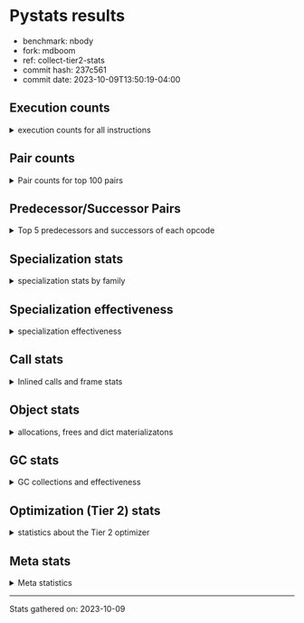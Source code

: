 
# Pystats results

- benchmark: nbody
- fork: mdboom
- ref: collect-tier2-stats
- commit hash: 237c561
- commit date: 2023-10-09T13:50:19-04:00

## Execution counts

<details>
<summary> execution counts for all instructions </summary>

|Name | Count | Self | Cumulative | Miss ratio | 
|---|---:|---:|---:|---:|
| LOAD_FAST | 206,404,340 | 23.7% | 23.7% |  |
| SWAP | 151,200,000 | 17.4% | 41.1% |  |
| COPY | 129,600,000 | 14.9% | 56.0% |  |
| BINARY_OP_MULTIPLY_FLOAT | 75,602,440 | 8.7% | 64.7% |  |
| STORE_SUBSCR_LIST_INT | 75,600,180 | 8.7% | 73.4% |  |
| LOAD_CONST | 64,800,640 | 7.4% | 80.8% |  |
| BINARY_SUBSCR_LIST_INT | 64,800,000 | 7.4% | 88.3% |  |
| BINARY_OP_ADD_FLOAT | 39,601,020 | 4.6% | 92.8% |  |
| BINARY_OP_SUBTRACT_FLOAT | 36,001,440 | 4.1% | 97.0% |  |
| ENTER_EXECUTOR | 14,400,240 | 1.7% | 98.6% |  |
| STORE_FAST | 7,203,720 | 0.8% | 99.4% |  |
| UNPACK_SEQUENCE_TUPLE | 1,200,880 | 0.1% | 99.6% |  |
| UNPACK_SEQUENCE_LIST | 1,200,820 | 0.1% | 99.7% |  |
| FOR_ITER_LIST | 1,200,700 | 0.1% | 99.9% |  |
| GET_ITER | 1,200,480 | 0.1% | 100.0% |  |
| LOAD_FAST_LOAD_FAST | 1,980 | 0.0% | 100.0% |  |
| STORE_FAST_STORE_FAST | 1,260 | 0.0% | 100.0% |  |
| BINARY_OP | 800 | 0.0% | 100.0% |  |
| LOAD_GLOBAL_MODULE | 460 | 0.0% | 100.0% |  |
| JUMP_BACKWARD | 440 | 0.0% | 100.0% |  |
| CALL | 360 | 0.0% | 100.0% |  |
| RESUME_CHECK | 360 | 0.0% | 100.0% |  |
| POP_TOP | 300 | 0.0% | 100.0% |  |
| PUSH_NULL | 300 | 0.0% | 100.0% |  |
| RETURN_VALUE | 240 | 0.0% | 100.0% |  |
| CALL_PY_WITH_DEFAULTS | 240 | 0.0% | 100.0% |  |
| LOAD_GLOBAL | 220 | 0.0% | 100.0% |  |
| LOAD_DEREF | 180 | 0.0% | 100.0% |  |
| FOR_ITER_RANGE | 180 | 0.0% | 100.0% |  |
| UNPACK_SEQUENCE_TWO_TUPLE | 180 | 0.0% | 100.0% |  |
| LOAD_ATTR_MODULE | 160 | 0.0% | 100.0% |  |
| CALL_FUNCTION_EX | 120 | 0.0% | 100.0% |  |
| RETURN_CONST | 120 | 0.0% | 100.0% |  |
| CALL_BUILTIN_CLASS | 120 | 0.0% | 100.0% |  |
| LOAD_GLOBAL_BUILTIN | 120 | 0.0% | 100.0% |  |
| LOAD_ATTR | 80 | 0.0% | 100.0% |  |
| NOP | 60 | 0.0% | 100.0% |  |
| STORE_SUBSCR | 60 | 0.0% | 100.0% |  |
| BUILD_LIST | 60 | 0.0% | 100.0% |  |
| CALL_INTRINSIC_1 | 60 | 0.0% | 100.0% |  |
| COPY_FREE_VARS | 60 | 0.0% | 100.0% |  |
| LIST_EXTEND | 60 | 0.0% | 100.0% |  |
| BINARY_SUBSCR_DICT | 60 | 0.0% | 100.0% |  |
| BINARY_SUBSCR | 20 | 0.0% | 100.0% |  |
| UNPACK_SEQUENCE | 20 | 0.0% | 100.0% |  |


</details>

## Pair counts

<details>
<summary> Pair counts for top 100 pairs </summary>

|Pair | Count | Self | Cumulative | 
|---|---:|---:|---:|
| LOAD_FAST BINARY_OP_MULTIPLY_FLOAT | 75,601,800 | 8.7% | 8.7% |
| SWAP SWAP | 75,600,000 | 8.7% | 17.4% |
| SWAP STORE_SUBSCR_LIST_INT | 75,600,000 | 8.7% | 26.1% |
| LOAD_FAST LOAD_FAST | 64,801,340 | 7.4% | 33.5% |
| LOAD_FAST LOAD_CONST | 64,800,180 | 7.4% | 41.0% |
| COPY COPY | 64,800,000 | 7.4% | 48.4% |
| COPY BINARY_SUBSCR_LIST_INT | 64,800,000 | 7.4% | 55.9% |
| LOAD_CONST COPY | 64,800,000 | 7.4% | 63.3% |
| BINARY_SUBSCR_LIST_INT LOAD_FAST | 64,800,000 | 7.4% | 70.8% |
| STORE_SUBSCR_LIST_INT LOAD_FAST | 62,400,000 | 7.2% | 77.9% |
| BINARY_OP_MULTIPLY_FLOAT BINARY_OP_ADD_FLOAT | 39,600,800 | 4.6% | 82.5% |
| BINARY_OP_ADD_FLOAT SWAP | 39,600,000 | 4.6% | 87.0% |
| BINARY_OP_MULTIPLY_FLOAT BINARY_OP_SUBTRACT_FLOAT | 36,000,720 | 4.1% | 91.2% |
| BINARY_OP_SUBTRACT_FLOAT SWAP | 36,000,000 | 4.1% | 95.3% |
| STORE_SUBSCR_LIST_INT ENTER_EXECUTOR | 13,200,000 | 1.5% | 96.8% |
| ENTER_EXECUTOR LOAD_FAST | 12,000,240 | 1.4% | 98.2% |
| STORE_FAST STORE_FAST | 3,600,660 | 0.4% | 98.6% |
| STORE_FAST LOAD_FAST | 2,400,460 | 0.3% | 98.9% |
| STORE_FAST UNPACK_SEQUENCE_LIST | 1,200,460 | 0.1% | 99.0% |
| FOR_ITER_LIST UNPACK_SEQUENCE_TUPLE | 1,200,460 | 0.1% | 99.2% |
| UNPACK_SEQUENCE_TUPLE STORE_FAST | 1,200,460 | 0.1% | 99.3% |
| LOAD_FAST GET_ITER | 1,200,420 | 0.1% | 99.4% |
| GET_ITER FOR_ITER_LIST | 1,200,360 | 0.1% | 99.6% |
| UNPACK_SEQUENCE_LIST STORE_FAST | 1,200,220 | 0.1% | 99.7% |
| ENTER_EXECUTOR ENTER_EXECUTOR | 1,200,000 | 0.1% | 99.9% |
| ENTER_EXECUTOR STORE_FAST | 1,199,940 | 0.1% | 100.0% |
| BINARY_OP_SUBTRACT_FLOAT STORE_FAST | 1,380 | 0.0% | 100.0% |
| STORE_FAST LOAD_FAST_LOAD_FAST | 1,260 | 0.0% | 100.0% |
| LOAD_FAST_LOAD_FAST LOAD_FAST | 900 | 0.0% | 100.0% |
| STORE_FAST_STORE_FAST STORE_FAST_STORE_FAST | 600 | 0.0% | 100.0% |
| UNPACK_SEQUENCE_LIST STORE_FAST_STORE_FAST | 600 | 0.0% | 100.0% |
| LOAD_FAST_LOAD_FAST BINARY_OP_SUBTRACT_FLOAT | 540 | 0.0% | 100.0% |
| STORE_FAST_STORE_FAST STORE_FAST | 420 | 0.0% | 100.0% |
| LOAD_CONST BINARY_OP | 400 | 0.0% | 100.0% |
| STORE_FAST JUMP_BACKWARD | 380 | 0.0% | 100.0% |
| LOAD_FAST_LOAD_FAST BINARY_OP_MULTIPLY_FLOAT | 360 | 0.0% | 100.0% |
| UNPACK_SEQUENCE_TUPLE UNPACK_SEQUENCE_LIST | 360 | 0.0% | 100.0% |
| JUMP_BACKWARD FOR_ITER_LIST | 340 | 0.0% | 100.0% |
| BINARY_OP_ADD_FLOAT LOAD_FAST | 280 | 0.0% | 100.0% |
| BINARY_OP_MULTIPLY_FLOAT LOAD_FAST | 280 | 0.0% | 100.0% |
| STORE_FAST_STORE_FAST LOAD_FAST_LOAD_FAST | 240 | 0.0% | 100.0% |
| BINARY_OP_MULTIPLY_FLOAT LOAD_FAST_LOAD_FAST | 240 | 0.0% | 100.0% |
| CALL_PY_WITH_DEFAULTS RESUME_CHECK | 240 | 0.0% | 100.0% |
| BINARY_OP BINARY_OP_ADD_FLOAT | 220 | 0.0% | 100.0% |
| BINARY_OP_ADD_FLOAT STORE_FAST | 220 | 0.0% | 100.0% |
| BINARY_OP_ADD_FLOAT BINARY_OP_MULTIPLY_FLOAT | 220 | 0.0% | 100.0% |
| BINARY_OP_MULTIPLY_FLOAT LOAD_CONST | 220 | 0.0% | 100.0% |
| BINARY_OP BINARY_OP | 200 | 0.0% | 100.0% |
| STORE_FAST ENTER_EXECUTOR | 200 | 0.0% | 100.0% |
| PUSH_NULL CALL | 180 | 0.0% | 100.0% |
| BINARY_OP LOAD_FAST | 180 | 0.0% | 100.0% |
| LOAD_FAST_LOAD_FAST BINARY_OP | 180 | 0.0% | 100.0% |
| STORE_FAST UNPACK_SEQUENCE_TUPLE | 180 | 0.0% | 100.0% |
| BINARY_OP_ADD_FLOAT LOAD_CONST | 180 | 0.0% | 100.0% |
| BINARY_OP_MULTIPLY_FLOAT STORE_FAST | 180 | 0.0% | 100.0% |
| FOR_ITER_LIST UNPACK_SEQUENCE_TWO_TUPLE | 180 | 0.0% | 100.0% |
| RESUME_CHECK LOAD_FAST | 180 | 0.0% | 100.0% |
| UNPACK_SEQUENCE_TWO_TUPLE UNPACK_SEQUENCE_TUPLE | 180 | 0.0% | 100.0% |
| LOAD_GLOBAL LOAD_GLOBAL_MODULE | 160 | 0.0% | 100.0% |
| LOAD_ATTR_MODULE PUSH_NULL | 160 | 0.0% | 100.0% |
| BINARY_OP BINARY_OP_SUBTRACT_FLOAT | 140 | 0.0% | 100.0% |
| GET_ITER FOR_ITER_RANGE | 120 | 0.0% | 100.0% |
| PUSH_NULL LOAD_FAST | 120 | 0.0% | 100.0% |
| RETURN_VALUE POP_TOP | 120 | 0.0% | 100.0% |
| LOAD_CONST STORE_SUBSCR_LIST_INT | 120 | 0.0% | 100.0% |
| LOAD_DEREF PUSH_NULL | 120 | 0.0% | 100.0% |
| LOAD_FAST RETURN_VALUE | 120 | 0.0% | 100.0% |
| RETURN_CONST POP_TOP | 120 | 0.0% | 100.0% |
| BINARY_OP_ADD_FLOAT LOAD_FAST_LOAD_FAST | 120 | 0.0% | 100.0% |
| FOR_ITER_RANGE STORE_FAST | 120 | 0.0% | 100.0% |
| LOAD_GLOBAL_BUILTIN LOAD_FAST | 120 | 0.0% | 100.0% |
| STORE_SUBSCR_LIST_INT LOAD_FAST_LOAD_FAST | 120 | 0.0% | 100.0% |
| LOAD_GLOBAL_MODULE LOAD_ATTR_MODULE | 100 | 0.0% | 100.0% |
| POP_TOP LOAD_GLOBAL_MODULE | 80 | 0.0% | 100.0% |
| CALL CALL_PY_WITH_DEFAULTS | 80 | 0.0% | 100.0% |
| LOAD_FAST CALL_BUILTIN_CLASS | 80 | 0.0% | 100.0% |
| STORE_FAST LOAD_GLOBAL_MODULE | 80 | 0.0% | 100.0% |
| LOAD_GLOBAL_MODULE CALL_PY_WITH_DEFAULTS | 80 | 0.0% | 100.0% |
| NOP LOAD_DEREF | 60 | 0.0% | 100.0% |
| POP_TOP NOP | 60 | 0.0% | 100.0% |
| POP_TOP JUMP_BACKWARD | 60 | 0.0% | 100.0% |
| POP_TOP LOAD_GLOBAL | 60 | 0.0% | 100.0% |
| RETURN_VALUE RETURN_VALUE | 60 | 0.0% | 100.0% |
| STORE_SUBSCR STORE_SUBSCR_LIST_INT | 60 | 0.0% | 100.0% |
| BINARY_OP BINARY_OP_MULTIPLY_FLOAT | 60 | 0.0% | 100.0% |
| BUILD_LIST LOAD_DEREF | 60 | 0.0% | 100.0% |
| CALL POP_TOP | 60 | 0.0% | 100.0% |
| CALL CALL | 60 | 0.0% | 100.0% |
| CALL LOAD_FAST | 60 | 0.0% | 100.0% |
| CALL STORE_FAST | 60 | 0.0% | 100.0% |
| CALL_FUNCTION_EX COPY_FREE_VARS | 60 | 0.0% | 100.0% |
| CALL_FUNCTION_EX RESUME_CHECK | 60 | 0.0% | 100.0% |
| CALL_INTRINSIC_1 CALL_FUNCTION_EX | 60 | 0.0% | 100.0% |
| COPY_FREE_VARS RESUME_CHECK | 60 | 0.0% | 100.0% |
| ENTER_EXECUTOR RETURN_CONST | 60 | 0.0% | 100.0% |
| JUMP_BACKWARD FOR_ITER_RANGE | 60 | 0.0% | 100.0% |
| LIST_EXTEND CALL_INTRINSIC_1 | 60 | 0.0% | 100.0% |
| LOAD_ATTR LOAD_ATTR_MODULE | 60 | 0.0% | 100.0% |
| LOAD_CONST STORE_SUBSCR | 60 | 0.0% | 100.0% |
| LOAD_CONST LOAD_FAST | 60 | 0.0% | 100.0% |


</details>

## Predecessor/Successor Pairs

<details>
<summary> Top 5 predecessors and successors of each opcode </summary>

### BINARY_SUBSCR

<details>
<summary> Successors and predecessors for BINARY_SUBSCR </summary>

|Predecessors | Count | Percentage | 
|---|---:|---:|
| LOAD_FAST | 20 | 100.0% |

|Successors | Count | Percentage | 
|---|---:|---:|
| BINARY_SUBSCR_DICT | 20 | 100.0% |


</details>

### GET_ITER

<details>
<summary> Successors and predecessors for GET_ITER </summary>

|Predecessors | Count | Percentage | 
|---|---:|---:|
| LOAD_FAST | 1,200,420 | 100.0% |
| CALL_BUILTIN_CLASS | 60 | 0.0% |

|Successors | Count | Percentage | 
|---|---:|---:|
| FOR_ITER_LIST | 1,200,360 | 100.0% |
| FOR_ITER_RANGE | 120 | 0.0% |


</details>

### NOP

<details>
<summary> Successors and predecessors for NOP </summary>

|Predecessors | Count | Percentage | 
|---|---:|---:|
| POP_TOP | 60 | 100.0% |

|Successors | Count | Percentage | 
|---|---:|---:|
| LOAD_DEREF | 60 | 100.0% |


</details>

### POP_TOP

<details>
<summary> Successors and predecessors for POP_TOP </summary>

|Predecessors | Count | Percentage | 
|---|---:|---:|
| RETURN_VALUE | 120 | 40.0% |
| RETURN_CONST | 120 | 40.0% |
| CALL | 60 | 20.0% |

|Successors | Count | Percentage | 
|---|---:|---:|
| LOAD_GLOBAL_MODULE | 80 | 26.7% |
| NOP | 60 | 20.0% |
| JUMP_BACKWARD | 60 | 20.0% |
| LOAD_GLOBAL | 60 | 20.0% |
| LOAD_GLOBAL_BUILTIN | 40 | 13.3% |


</details>

### PUSH_NULL

<details>
<summary> Successors and predecessors for PUSH_NULL </summary>

|Predecessors | Count | Percentage | 
|---|---:|---:|
| LOAD_ATTR_MODULE | 160 | 53.3% |
| LOAD_DEREF | 120 | 40.0% |
| LOAD_ATTR | 20 | 6.7% |

|Successors | Count | Percentage | 
|---|---:|---:|
| CALL | 180 | 60.0% |
| LOAD_FAST | 120 | 40.0% |


</details>

### RETURN_VALUE

<details>
<summary> Successors and predecessors for RETURN_VALUE </summary>

|Predecessors | Count | Percentage | 
|---|---:|---:|
| LOAD_FAST | 120 | 50.0% |
| RETURN_VALUE | 60 | 25.0% |
| BINARY_OP_SUBTRACT_FLOAT | 60 | 25.0% |

|Successors | Count | Percentage | 
|---|---:|---:|
| POP_TOP | 120 | 50.0% |
| RETURN_VALUE | 60 | 25.0% |
| LOAD_GLOBAL | 40 | 16.7% |
| LOAD_GLOBAL_MODULE | 20 | 8.3% |


</details>

### STORE_SUBSCR

<details>
<summary> Successors and predecessors for STORE_SUBSCR </summary>

|Predecessors | Count | Percentage | 
|---|---:|---:|
| LOAD_CONST | 60 | 100.0% |

|Successors | Count | Percentage | 
|---|---:|---:|
| STORE_SUBSCR_LIST_INT | 60 | 100.0% |


</details>

### BINARY_OP

<details>
<summary> Successors and predecessors for BINARY_OP </summary>

|Predecessors | Count | Percentage | 
|---|---:|---:|
| LOAD_CONST | 400 | 50.0% |
| BINARY_OP | 200 | 25.0% |
| LOAD_FAST_LOAD_FAST | 180 | 22.5% |
| LOAD_FAST | 20 | 2.5% |

|Successors | Count | Percentage | 
|---|---:|---:|
| BINARY_OP_ADD_FLOAT | 220 | 27.5% |
| BINARY_OP | 200 | 25.0% |
| LOAD_FAST | 180 | 22.5% |
| BINARY_OP_SUBTRACT_FLOAT | 140 | 17.5% |
| BINARY_OP_MULTIPLY_FLOAT | 60 | 7.5% |


</details>

### BUILD_LIST

<details>
<summary> Successors and predecessors for BUILD_LIST </summary>

|Predecessors | Count | Percentage | 
|---|---:|---:|
| LOAD_FAST | 60 | 100.0% |

|Successors | Count | Percentage | 
|---|---:|---:|
| LOAD_DEREF | 60 | 100.0% |


</details>

### CALL

<details>
<summary> Successors and predecessors for CALL </summary>

|Predecessors | Count | Percentage | 
|---|---:|---:|
| PUSH_NULL | 180 | 50.0% |
| CALL | 60 | 16.7% |
| LOAD_FAST | 60 | 16.7% |
| LOAD_GLOBAL_MODULE | 40 | 11.1% |
| BINARY_SUBSCR_DICT | 20 | 5.6% |

|Successors | Count | Percentage | 
|---|---:|---:|
| CALL_PY_WITH_DEFAULTS | 80 | 22.2% |
| POP_TOP | 60 | 16.7% |
| CALL | 60 | 16.7% |
| LOAD_FAST | 60 | 16.7% |
| STORE_FAST | 60 | 16.7% |


</details>

### CALL_FUNCTION_EX

<details>
<summary> Successors and predecessors for CALL_FUNCTION_EX </summary>

|Predecessors | Count | Percentage | 
|---|---:|---:|
| CALL_INTRINSIC_1 | 60 | 50.0% |
| LOAD_FAST | 60 | 50.0% |

|Successors | Count | Percentage | 
|---|---:|---:|
| COPY_FREE_VARS | 60 | 50.0% |
| RESUME_CHECK | 60 | 50.0% |


</details>

### CALL_INTRINSIC_1

<details>
<summary> Successors and predecessors for CALL_INTRINSIC_1 </summary>

|Predecessors | Count | Percentage | 
|---|---:|---:|
| LIST_EXTEND | 60 | 100.0% |

|Successors | Count | Percentage | 
|---|---:|---:|
| CALL_FUNCTION_EX | 60 | 100.0% |


</details>

### COPY

<details>
<summary> Successors and predecessors for COPY </summary>

|Predecessors | Count | Percentage | 
|---|---:|---:|
| COPY | 64,800,000 | 50.0% |
| LOAD_CONST | 64,800,000 | 50.0% |

|Successors | Count | Percentage | 
|---|---:|---:|
| COPY | 64,800,000 | 50.0% |
| BINARY_SUBSCR_LIST_INT | 64,800,000 | 50.0% |


</details>

### COPY_FREE_VARS

<details>
<summary> Successors and predecessors for COPY_FREE_VARS </summary>

|Predecessors | Count | Percentage | 
|---|---:|---:|
| CALL_FUNCTION_EX | 60 | 100.0% |

|Successors | Count | Percentage | 
|---|---:|---:|
| RESUME_CHECK | 60 | 100.0% |


</details>

### ENTER_EXECUTOR

<details>
<summary> Successors and predecessors for ENTER_EXECUTOR </summary>

|Predecessors | Count | Percentage | 
|---|---:|---:|
| STORE_SUBSCR_LIST_INT | 13,200,000 | 91.7% |
| ENTER_EXECUTOR | 1,200,000 | 8.3% |
| STORE_FAST | 200 | 0.0% |
| JUMP_BACKWARD | 40 | 0.0% |

|Successors | Count | Percentage | 
|---|---:|---:|
| LOAD_FAST | 12,000,240 | 83.3% |
| ENTER_EXECUTOR | 1,200,000 | 8.3% |
| STORE_FAST | 1,199,940 | 8.3% |
| RETURN_CONST | 60 | 0.0% |


</details>

### JUMP_BACKWARD

<details>
<summary> Successors and predecessors for JUMP_BACKWARD </summary>

|Predecessors | Count | Percentage | 
|---|---:|---:|
| STORE_FAST | 380 | 86.4% |
| POP_TOP | 60 | 13.6% |

|Successors | Count | Percentage | 
|---|---:|---:|
| FOR_ITER_LIST | 340 | 77.3% |
| FOR_ITER_RANGE | 60 | 13.6% |
| ENTER_EXECUTOR | 40 | 9.1% |


</details>

### LIST_EXTEND

<details>
<summary> Successors and predecessors for LIST_EXTEND </summary>

|Predecessors | Count | Percentage | 
|---|---:|---:|
| LOAD_DEREF | 60 | 100.0% |

|Successors | Count | Percentage | 
|---|---:|---:|
| CALL_INTRINSIC_1 | 60 | 100.0% |


</details>

### LOAD_ATTR

<details>
<summary> Successors and predecessors for LOAD_ATTR </summary>

|Predecessors | Count | Percentage | 
|---|---:|---:|
| LOAD_GLOBAL_MODULE | 60 | 75.0% |
| LOAD_GLOBAL | 20 | 25.0% |

|Successors | Count | Percentage | 
|---|---:|---:|
| LOAD_ATTR_MODULE | 60 | 75.0% |
| PUSH_NULL | 20 | 25.0% |


</details>

### LOAD_CONST

<details>
<summary> Successors and predecessors for LOAD_CONST </summary>

|Predecessors | Count | Percentage | 
|---|---:|---:|
| LOAD_FAST | 64,800,180 | 100.0% |
| BINARY_OP_MULTIPLY_FLOAT | 220 | 0.0% |
| BINARY_OP_ADD_FLOAT | 180 | 0.0% |
| LOAD_GLOBAL_MODULE | 60 | 0.0% |

|Successors | Count | Percentage | 
|---|---:|---:|
| COPY | 64,800,000 | 100.0% |
| BINARY_OP | 400 | 0.0% |
| STORE_SUBSCR_LIST_INT | 120 | 0.0% |
| STORE_SUBSCR | 60 | 0.0% |
| LOAD_FAST | 60 | 0.0% |


</details>

### LOAD_DEREF

<details>
<summary> Successors and predecessors for LOAD_DEREF </summary>

|Predecessors | Count | Percentage | 
|---|---:|---:|
| NOP | 60 | 33.3% |
| BUILD_LIST | 60 | 33.3% |
| RESUME_CHECK | 60 | 33.3% |

|Successors | Count | Percentage | 
|---|---:|---:|
| PUSH_NULL | 120 | 66.7% |
| LIST_EXTEND | 60 | 33.3% |


</details>

### LOAD_FAST

<details>
<summary> Successors and predecessors for LOAD_FAST </summary>

|Predecessors | Count | Percentage | 
|---|---:|---:|
| LOAD_FAST | 64,801,340 | 31.4% |
| BINARY_SUBSCR_LIST_INT | 64,800,000 | 31.4% |
| STORE_SUBSCR_LIST_INT | 62,400,000 | 30.2% |
| ENTER_EXECUTOR | 12,000,240 | 5.8% |
| STORE_FAST | 2,400,460 | 1.2% |

|Successors | Count | Percentage | 
|---|---:|---:|
| BINARY_OP_MULTIPLY_FLOAT | 75,601,800 | 36.6% |
| LOAD_FAST | 64,801,340 | 31.4% |
| LOAD_CONST | 64,800,180 | 31.4% |
| GET_ITER | 1,200,420 | 0.6% |
| RETURN_VALUE | 120 | 0.0% |


</details>

### LOAD_FAST_LOAD_FAST

<details>
<summary> Successors and predecessors for LOAD_FAST_LOAD_FAST </summary>

|Predecessors | Count | Percentage | 
|---|---:|---:|
| STORE_FAST | 1,260 | 63.6% |
| STORE_FAST_STORE_FAST | 240 | 12.1% |
| BINARY_OP_MULTIPLY_FLOAT | 240 | 12.1% |
| BINARY_OP_ADD_FLOAT | 120 | 6.1% |
| STORE_SUBSCR_LIST_INT | 120 | 6.1% |

|Successors | Count | Percentage | 
|---|---:|---:|
| LOAD_FAST | 900 | 45.5% |
| BINARY_OP_SUBTRACT_FLOAT | 540 | 27.3% |
| BINARY_OP_MULTIPLY_FLOAT | 360 | 18.2% |
| BINARY_OP | 180 | 9.1% |


</details>

### LOAD_GLOBAL

<details>
<summary> Successors and predecessors for LOAD_GLOBAL </summary>

|Predecessors | Count | Percentage | 
|---|---:|---:|
| POP_TOP | 60 | 27.3% |
| RETURN_VALUE | 40 | 18.2% |
| STORE_FAST | 40 | 18.2% |
| RESUME_CHECK | 40 | 18.2% |
| FOR_ITER_RANGE | 20 | 9.1% |

|Successors | Count | Percentage | 
|---|---:|---:|
| LOAD_GLOBAL_MODULE | 160 | 72.7% |
| LOAD_GLOBAL_BUILTIN | 40 | 18.2% |
| LOAD_ATTR | 20 | 9.1% |


</details>

### RETURN_CONST

<details>
<summary> Successors and predecessors for RETURN_CONST </summary>

|Predecessors | Count | Percentage | 
|---|---:|---:|
| ENTER_EXECUTOR | 60 | 50.0% |
| STORE_SUBSCR_LIST_INT | 60 | 50.0% |

|Successors | Count | Percentage | 
|---|---:|---:|
| POP_TOP | 120 | 100.0% |


</details>

### STORE_FAST

<details>
<summary> Successors and predecessors for STORE_FAST </summary>

|Predecessors | Count | Percentage | 
|---|---:|---:|
| STORE_FAST | 3,600,660 | 50.0% |
| UNPACK_SEQUENCE_TUPLE | 1,200,460 | 16.7% |
| UNPACK_SEQUENCE_LIST | 1,200,220 | 16.7% |
| ENTER_EXECUTOR | 1,199,940 | 16.7% |
| BINARY_OP_SUBTRACT_FLOAT | 1,380 | 0.0% |

|Successors | Count | Percentage | 
|---|---:|---:|
| STORE_FAST | 3,600,660 | 50.0% |
| LOAD_FAST | 2,400,460 | 33.3% |
| UNPACK_SEQUENCE_LIST | 1,200,460 | 16.7% |
| LOAD_FAST_LOAD_FAST | 1,260 | 0.0% |
| JUMP_BACKWARD | 380 | 0.0% |


</details>

### STORE_FAST_STORE_FAST

<details>
<summary> Successors and predecessors for STORE_FAST_STORE_FAST </summary>

|Predecessors | Count | Percentage | 
|---|---:|---:|
| STORE_FAST_STORE_FAST | 600 | 47.6% |
| UNPACK_SEQUENCE_LIST | 600 | 47.6% |
| UNPACK_SEQUENCE_TUPLE | 60 | 4.8% |

|Successors | Count | Percentage | 
|---|---:|---:|
| STORE_FAST_STORE_FAST | 600 | 47.6% |
| STORE_FAST | 420 | 33.3% |
| LOAD_FAST_LOAD_FAST | 240 | 19.0% |


</details>

### SWAP

<details>
<summary> Successors and predecessors for SWAP </summary>

|Predecessors | Count | Percentage | 
|---|---:|---:|
| SWAP | 75,600,000 | 50.0% |
| BINARY_OP_ADD_FLOAT | 39,600,000 | 26.2% |
| BINARY_OP_SUBTRACT_FLOAT | 36,000,000 | 23.8% |

|Successors | Count | Percentage | 
|---|---:|---:|
| SWAP | 75,600,000 | 50.0% |
| STORE_SUBSCR_LIST_INT | 75,600,000 | 50.0% |


</details>

### UNPACK_SEQUENCE

<details>
<summary> Successors and predecessors for UNPACK_SEQUENCE </summary>

|Predecessors | Count | Percentage | 
|---|---:|---:|
| LOAD_FAST | 20 | 100.0% |

|Successors | Count | Percentage | 
|---|---:|---:|
| UNPACK_SEQUENCE_TUPLE | 20 | 100.0% |


</details>

### BINARY_OP_ADD_FLOAT

<details>
<summary> Successors and predecessors for BINARY_OP_ADD_FLOAT </summary>

|Predecessors | Count | Percentage | 
|---|---:|---:|
| BINARY_OP_MULTIPLY_FLOAT | 39,600,800 | 100.0% |
| BINARY_OP | 220 | 0.0% |

|Successors | Count | Percentage | 
|---|---:|---:|
| SWAP | 39,600,000 | 100.0% |
| LOAD_FAST | 280 | 0.0% |
| STORE_FAST | 220 | 0.0% |
| BINARY_OP_MULTIPLY_FLOAT | 220 | 0.0% |
| LOAD_CONST | 180 | 0.0% |


</details>

### BINARY_OP_MULTIPLY_FLOAT

<details>
<summary> Successors and predecessors for BINARY_OP_MULTIPLY_FLOAT </summary>

|Predecessors | Count | Percentage | 
|---|---:|---:|
| LOAD_FAST | 75,601,800 | 100.0% |
| LOAD_FAST_LOAD_FAST | 360 | 0.0% |
| BINARY_OP_ADD_FLOAT | 220 | 0.0% |
| BINARY_OP | 60 | 0.0% |

|Successors | Count | Percentage | 
|---|---:|---:|
| BINARY_OP_ADD_FLOAT | 39,600,800 | 52.4% |
| BINARY_OP_SUBTRACT_FLOAT | 36,000,720 | 47.6% |
| LOAD_FAST | 280 | 0.0% |
| LOAD_FAST_LOAD_FAST | 240 | 0.0% |
| LOAD_CONST | 220 | 0.0% |


</details>

### BINARY_OP_SUBTRACT_FLOAT

<details>
<summary> Successors and predecessors for BINARY_OP_SUBTRACT_FLOAT </summary>

|Predecessors | Count | Percentage | 
|---|---:|---:|
| BINARY_OP_MULTIPLY_FLOAT | 36,000,720 | 100.0% |
| LOAD_FAST_LOAD_FAST | 540 | 0.0% |
| BINARY_OP | 140 | 0.0% |
| LOAD_FAST | 40 | 0.0% |

|Successors | Count | Percentage | 
|---|---:|---:|
| SWAP | 36,000,000 | 100.0% |
| STORE_FAST | 1,380 | 0.0% |
| RETURN_VALUE | 60 | 0.0% |


</details>

### BINARY_SUBSCR_DICT

<details>
<summary> Successors and predecessors for BINARY_SUBSCR_DICT </summary>

|Predecessors | Count | Percentage | 
|---|---:|---:|
| LOAD_FAST | 40 | 66.7% |
| BINARY_SUBSCR | 20 | 33.3% |

|Successors | Count | Percentage | 
|---|---:|---:|
| CALL_PY_WITH_DEFAULTS | 40 | 66.7% |
| CALL | 20 | 33.3% |


</details>

### BINARY_SUBSCR_LIST_INT

<details>
<summary> Successors and predecessors for BINARY_SUBSCR_LIST_INT </summary>

|Predecessors | Count | Percentage | 
|---|---:|---:|
| COPY | 64,800,000 | 100.0% |

|Successors | Count | Percentage | 
|---|---:|---:|
| LOAD_FAST | 64,800,000 | 100.0% |


</details>

### CALL_BUILTIN_CLASS

<details>
<summary> Successors and predecessors for CALL_BUILTIN_CLASS </summary>

|Predecessors | Count | Percentage | 
|---|---:|---:|
| LOAD_FAST | 80 | 66.7% |
| CALL | 40 | 33.3% |

|Successors | Count | Percentage | 
|---|---:|---:|
| GET_ITER | 60 | 50.0% |
| STORE_FAST | 60 | 50.0% |


</details>

### CALL_PY_WITH_DEFAULTS

<details>
<summary> Successors and predecessors for CALL_PY_WITH_DEFAULTS </summary>

|Predecessors | Count | Percentage | 
|---|---:|---:|
| CALL | 80 | 33.3% |
| LOAD_GLOBAL_MODULE | 80 | 33.3% |
| LOAD_FAST | 40 | 16.7% |
| BINARY_SUBSCR_DICT | 40 | 16.7% |

|Successors | Count | Percentage | 
|---|---:|---:|
| RESUME_CHECK | 240 | 100.0% |


</details>

### FOR_ITER_LIST

<details>
<summary> Successors and predecessors for FOR_ITER_LIST </summary>

|Predecessors | Count | Percentage | 
|---|---:|---:|
| GET_ITER | 1,200,360 | 100.0% |
| JUMP_BACKWARD | 340 | 0.0% |

|Successors | Count | Percentage | 
|---|---:|---:|
| UNPACK_SEQUENCE_TUPLE | 1,200,460 | 100.0% |
| UNPACK_SEQUENCE_TWO_TUPLE | 180 | 0.0% |
| LOAD_FAST | 60 | 0.0% |


</details>

### FOR_ITER_RANGE

<details>
<summary> Successors and predecessors for FOR_ITER_RANGE </summary>

|Predecessors | Count | Percentage | 
|---|---:|---:|
| GET_ITER | 120 | 66.7% |
| JUMP_BACKWARD | 60 | 33.3% |

|Successors | Count | Percentage | 
|---|---:|---:|
| STORE_FAST | 120 | 66.7% |
| LOAD_GLOBAL_MODULE | 40 | 22.2% |
| LOAD_GLOBAL | 20 | 11.1% |


</details>

### LOAD_ATTR_MODULE

<details>
<summary> Successors and predecessors for LOAD_ATTR_MODULE </summary>

|Predecessors | Count | Percentage | 
|---|---:|---:|
| LOAD_GLOBAL_MODULE | 100 | 62.5% |
| LOAD_ATTR | 60 | 37.5% |

|Successors | Count | Percentage | 
|---|---:|---:|
| PUSH_NULL | 160 | 100.0% |


</details>

### LOAD_GLOBAL_BUILTIN

<details>
<summary> Successors and predecessors for LOAD_GLOBAL_BUILTIN </summary>

|Predecessors | Count | Percentage | 
|---|---:|---:|
| POP_TOP | 40 | 33.3% |
| LOAD_GLOBAL | 40 | 33.3% |
| RESUME_CHECK | 40 | 33.3% |

|Successors | Count | Percentage | 
|---|---:|---:|
| LOAD_FAST | 120 | 100.0% |


</details>

### LOAD_GLOBAL_MODULE

<details>
<summary> Successors and predecessors for LOAD_GLOBAL_MODULE </summary>

|Predecessors | Count | Percentage | 
|---|---:|---:|
| LOAD_GLOBAL | 160 | 34.8% |
| POP_TOP | 80 | 17.4% |
| STORE_FAST | 80 | 17.4% |
| FOR_ITER_RANGE | 40 | 8.7% |
| LOAD_GLOBAL_MODULE | 40 | 8.7% |

|Successors | Count | Percentage | 
|---|---:|---:|
| LOAD_ATTR_MODULE | 100 | 21.7% |
| CALL_PY_WITH_DEFAULTS | 80 | 17.4% |
| LOAD_ATTR | 60 | 13.0% |
| LOAD_CONST | 60 | 13.0% |
| LOAD_FAST | 60 | 13.0% |


</details>

### RESUME_CHECK

<details>
<summary> Successors and predecessors for RESUME_CHECK </summary>

|Predecessors | Count | Percentage | 
|---|---:|---:|
| CALL_PY_WITH_DEFAULTS | 240 | 66.7% |
| CALL_FUNCTION_EX | 60 | 16.7% |
| COPY_FREE_VARS | 60 | 16.7% |

|Successors | Count | Percentage | 
|---|---:|---:|
| LOAD_FAST | 180 | 50.0% |
| LOAD_DEREF | 60 | 16.7% |
| LOAD_GLOBAL | 40 | 11.1% |
| LOAD_GLOBAL_BUILTIN | 40 | 11.1% |
| LOAD_GLOBAL_MODULE | 40 | 11.1% |


</details>

### STORE_SUBSCR_LIST_INT

<details>
<summary> Successors and predecessors for STORE_SUBSCR_LIST_INT </summary>

|Predecessors | Count | Percentage | 
|---|---:|---:|
| SWAP | 75,600,000 | 100.0% |
| LOAD_CONST | 120 | 0.0% |
| STORE_SUBSCR | 60 | 0.0% |

|Successors | Count | Percentage | 
|---|---:|---:|
| LOAD_FAST | 62,400,000 | 82.5% |
| ENTER_EXECUTOR | 13,200,000 | 17.5% |
| LOAD_FAST_LOAD_FAST | 120 | 0.0% |
| RETURN_CONST | 60 | 0.0% |


</details>

### UNPACK_SEQUENCE_LIST

<details>
<summary> Successors and predecessors for UNPACK_SEQUENCE_LIST </summary>

|Predecessors | Count | Percentage | 
|---|---:|---:|
| STORE_FAST | 1,200,460 | 100.0% |
| UNPACK_SEQUENCE_TUPLE | 360 | 0.0% |

|Successors | Count | Percentage | 
|---|---:|---:|
| STORE_FAST | 1,200,220 | 100.0% |
| STORE_FAST_STORE_FAST | 600 | 0.0% |


</details>

### UNPACK_SEQUENCE_TUPLE

<details>
<summary> Successors and predecessors for UNPACK_SEQUENCE_TUPLE </summary>

|Predecessors | Count | Percentage | 
|---|---:|---:|
| FOR_ITER_LIST | 1,200,460 | 100.0% |
| STORE_FAST | 180 | 0.0% |
| UNPACK_SEQUENCE_TWO_TUPLE | 180 | 0.0% |
| LOAD_FAST | 40 | 0.0% |
| UNPACK_SEQUENCE | 20 | 0.0% |

|Successors | Count | Percentage | 
|---|---:|---:|
| STORE_FAST | 1,200,460 | 100.0% |
| UNPACK_SEQUENCE_LIST | 360 | 0.0% |
| STORE_FAST_STORE_FAST | 60 | 0.0% |


</details>

### UNPACK_SEQUENCE_TWO_TUPLE

<details>
<summary> Successors and predecessors for UNPACK_SEQUENCE_TWO_TUPLE </summary>

|Predecessors | Count | Percentage | 
|---|---:|---:|
| FOR_ITER_LIST | 180 | 100.0% |

|Successors | Count | Percentage | 
|---|---:|---:|
| UNPACK_SEQUENCE_TUPLE | 180 | 100.0% |


</details>


</details>

## Specialization stats

<details>
<summary> specialization stats by family </summary>

### BINARY_OP

<details>
<summary> specialization stats for BINARY_OP family </summary>

|Kind | Count | Ratio | 
|---|---:|---:|
|     deferred | 700 | 0.0% |
|          hit | 151,204,900 | 100.0% |

| | Count | Ratio | 
|---|---:|---:|
| Success | 20 | 20.0% |
| Failure | 80 | 80.0% |

|Failure kind | Count | Ratio | 
|---|---:|---:|
| true divide float | 80 | 100.0% |


</details>

### BINARY_SUBSCR

<details>
<summary> specialization stats for BINARY_SUBSCR family </summary>

|Kind | Count | Ratio | 
|---|---:|---:|
|          hit | 64,800,060 | 100.0% |

| | Count | Ratio | 
|---|---:|---:|
| Success | 20 | 100.0% |
| Failure | 0 | 0.0% |


</details>

### CALL

<details>
<summary> specialization stats for CALL family </summary>

|Kind | Count | Ratio | 
|---|---:|---:|
|     deferred | 180 | 25.0% |
|          hit | 360 | 50.0% |

| | Count | Ratio | 
|---|---:|---:|
| Success | 120 | 66.7% |
| Failure | 60 | 33.3% |

|Failure kind | Count | Ratio | 
|---|---:|---:|
| cfunc noargs | 60 | 100.0% |


</details>

### FOR_ITER

<details>
<summary> specialization stats for FOR_ITER family </summary>

|Kind | Count | Ratio | 
|---|---:|---:|
|          hit | 1,200,880 | 100.0% |


</details>

### JUMP_BACKWARD

<details>
<summary> specialization stats for JUMP_BACKWARD family </summary>


</details>

### LOAD_ATTR

<details>
<summary> specialization stats for LOAD_ATTR family </summary>

|Kind | Count | Ratio | 
|---|---:|---:|
|     deferred | 20 | 8.3% |
|          hit | 160 | 66.7% |

| | Count | Ratio | 
|---|---:|---:|
| Success | 60 | 100.0% |
| Failure | 0 | 0.0% |


</details>

### LOAD_GLOBAL

<details>
<summary> specialization stats for LOAD_GLOBAL family </summary>

|Kind | Count | Ratio | 
|---|---:|---:|
|     deferred | 20 | 2.5% |
|          hit | 580 | 72.5% |

| | Count | Ratio | 
|---|---:|---:|
| Success | 200 | 100.0% |
| Failure | 0 | 0.0% |


</details>

### STORE_SUBSCR

<details>
<summary> specialization stats for STORE_SUBSCR family </summary>

|Kind | Count | Ratio | 
|---|---:|---:|
|          hit | 75,600,180 | 100.0% |

| | Count | Ratio | 
|---|---:|---:|
| Success | 60 | 100.0% |
| Failure | 0 | 0.0% |


</details>

### UNPACK_SEQUENCE

<details>
<summary> specialization stats for UNPACK_SEQUENCE family </summary>

|Kind | Count | Ratio | 
|---|---:|---:|
|          hit | 2,401,880 | 100.0% |

| | Count | Ratio | 
|---|---:|---:|
| Success | 20 | 100.0% |
| Failure | 0 | 0.0% |


</details>


</details>

## Specialization effectiveness

<details>
<summary> specialization effectiveness </summary>

|Instructions | Count | Ratio | 
|---|---:|---:|
| Basic | 574,814,220 | 66.1% |
| Not specialized | 2,000 | 0.0% |
| Specialized | 295,209,360 | 33.9% |

### Deferred by instruction

<details>
<summary> deferred by instruction </summary>

|Name | Count | Ratio | 
|---|---:|---:|
| BINARY_OP | 700 | 76.1% |
| CALL | 180 | 19.6% |
| LOAD_ATTR | 20 | 2.2% |
| LOAD_GLOBAL | 20 | 2.2% |
| BINARY_SLICE | 0 | 0.0% |
| STORE_SLICE | 0 | 0.0% |
| BINARY_SUBSCR | 0 | 0.0% |
| GET_ITER | 0 | 0.0% |
| NOP | 0 | 0.0% |
| POP_TOP | 0 | 0.0% |


</details>

### Misses by instruction

<details>
<summary> misses by instruction </summary>


</details>


</details>

## Call stats

<details>
<summary> Inlined calls and frame stats </summary>

| | Count | Ratio | 
|---|---:|---:|
| Calls to PyEval_EvalDefault | 0 | 0.0% |
| Calls to Python functions inlined | 360 | 100.0% |
| Calls via PyEval_EvalFrame (total) | 0 | 0.0% |
| Calls via PyEval_EvalFrame (vector) | 0 | 0.0% |
| Calls via PyEval_EvalFrame (generator) | 0 | 0.0% |
| Calls via PyEval_EvalFrame (legacy) | 0 | 0.0% |
| Calls via PyEval_EvalFrame (function vectorcall) | 0 | 0.0% |
| Calls via PyEval_EvalFrame (build class) | 0 | 0.0% |
| Calls via PyEval_EvalFrame (slot) | 0 | 0.0% |
| Calls via PyEval_EvalFrame (function ex) | 120 | 33.3% |
| Calls via PyEval_EvalFrame (api) | 0 | 0.0% |
| Calls via PyEval_EvalFrame (method) | 0 | 0.0% |
| Frame objects created | 0 | 0.0% |
| Frames pushed | 360 | 100.0% |


</details>

## Object stats

<details>
<summary> allocations, frees and dict materializatons </summary>

| | Count | Ratio | 
|---|---:|---:|
| Allocations from freelist | 198,014,440 | 98.2% |
| Frees to freelist | 198,014,460 |  |
| Allocations | 3,585,360 | 1.8% |
| Allocations to 512 bytes | 3,585,320 | 1.8% |
| Allocations to 4 kbytes | 40 | 0.0% |
| Allocations over 4 kbytes | 0 | 0.0% |
| Frees | 3,585,240 |  |
| New values | 0 |  |
| Interpreter increfs | 358,817,120 | 39.5% |
| Interpreter decrefs | 453,620,780 | 40.9% |
| Increfs | 548,439,100 | 60.5% |
| Decrefs | 655,235,080 | 59.1% |
| Materialize dict (on request) | 0 |  |
| Materialize dict (new key) | 0 |  |
| Materialize dict (too big) | 0 |  |
| Materialize dict (str subclass) | 0 |  |
| Dematerialize dict | 0 |  |
| Method cache hits | 20 |  |
| Method cache misses | 0 |  |
| Method cache collisions | 0 |  |
| Method cache dunder hits | 0 |  |
| Method cache dunder misses | 0 |  |


</details>

## GC stats

<details>
<summary> GC collections and effectiveness </summary>

|Generation | Collections | Objects collected | Object visits | 
|---:|---:|---:|---:|
| 0 | 0 | 0 | 0 |
| 1 | 0 | 0 | 0 |
| 2 | 0 | 0 | 0 |


</details>

## Optimization (Tier 2) stats

<details>
<summary> statistics about the Tier 2 optimizer </summary>

| | Count | Ratio | 
|---|---:|---:|
| Optimization attempts | 40 |  |
| Traces created | 40 | 100.0% |
| Traces executed | 14,400,240 |  |
| Uops executed | 1,470,105,320 | 102.09 |
| Trace stack overflow | 0 | 0.0% |
| Trace stack underflow | 0 | 0.0% |
| Trace too long | 0 | 0.0% |
| Trace too short | 0 | 0.0% |
| Inner loop found | 0 | 0.0% |
| Recursive call | 0 | 0.0% |

### Trace length histogram

<details>
<summary> trace length histogram </summary>

|Range | Count | Ratio | 
|---|---:|---:|
| <= 1 | 0 | 0.0% |
| <= 2 | 0 | 0.0% |
| <= 4 | 0 | 0.0% |
| <= 8 | 0 | 0.0% |
| <= 16 | 0 | 0.0% |
| <= 32 | 0 | 0.0% |
| <= 64 | 20 | 50.0% |
| <= 128 | 20 | 50.0% |


</details>

### Optimized trace length histogram

<details>
<summary> optimized trace length histogram </summary>

|Range | Count | Ratio | 
|---|---:|---:|
| <= 1 | 0 | 0.0% |
| <= 2 | 0 | 0.0% |
| <= 4 | 0 | 0.0% |
| <= 8 | 0 | 0.0% |
| <= 16 | 0 | 0.0% |
| <= 32 | 0 | 0.0% |
| <= 64 | 40 | 100.0% |


</details>

### Trace run length histogram

<details>
<summary> trace run length histogram </summary>

|Range | Count | Ratio | 
|---|---:|---:|
| <= 1 | 0 | 0.0% |
| <= 2 | 0 | 0.0% |
| <= 4 | 0 | 0.0% |
| <= 8 | 1,200,060 | 8.3% |
| <= 16 | 0 | 0.0% |
| <= 32 | 0 | 0.0% |
| <= 64 | 0 | 0.0% |
| <= 128 | 11,999,940 | 83.3% |
| <= 256 | 120 | 0.0% |
| <= 512 | 1,200,000 | 8.3% |
| <= 1,024 | 120 | 0.0% |


</details>

### Uop execution stats

<details>
<summary> uop execution stats </summary>

|Name | Count | Self | Cumulative | Miss ratio | 
|---|---:|---:|---:|---:|
| _SET_IP | 322,825,020 | 22.0% | 22.0% |  |
| LOAD_FAST | 270,018,700 | 18.4% | 40.3% |  |
| STORE_FAST | 216,016,920 | 14.7% | 55.0% |  |
| _GUARD_BOTH_FLOAT | 160,813,160 | 10.9% | 66.0% |  |
| _BINARY_OP_MULTIPLY_FLOAT | 86,405,660 | 5.9% | 71.8% |  |
| COPY | 50,400,000 | 3.4% | 75.3% |  |
| _BINARY_OP_ADD_FLOAT | 38,403,180 | 2.6% | 77.9% |  |
| LOAD_CONST | 37,201,400 | 2.5% | 80.4% |  |
| _BINARY_OP_SUBTRACT_FLOAT | 36,004,320 | 2.4% | 82.9% |  |
| UNPACK_SEQUENCE_LIST | 28,802,480 | 2.0% | 84.8% |  |
| UNPACK_SEQUENCE_TUPLE | 28,802,480 | 2.0% | 86.8% |  |
| SWAP | 28,800,000 | 2.0% | 88.7% |  |
| BINARY_SUBSCR_LIST_INT | 25,200,000 | 1.7% | 90.4% |  |
| _POP_JUMP_IF_TRUE | 20,401,700 | 1.4% | 91.8% |  |
| _ITER_CHECK_LIST | 19,201,700 | 1.3% | 93.1% |  |
| _IS_ITER_EXHAUSTED_LIST | 19,201,700 | 1.3% | 94.4% |  |
| _ITER_NEXT_LIST | 16,801,460 | 1.1% | 95.6% |  |
| _EXIT_TRACE | 14,400,240 | 1.0% | 96.6% |  |
| STORE_SUBSCR_LIST_INT | 14,400,000 | 1.0% | 97.6% |  |
| BINARY_OP | 12,002,480 | 0.8% | 98.4% |  |
| UNPACK_SEQUENCE_TWO_TUPLE | 12,001,020 | 0.8% | 99.2% |  |
| _JUMP_TO_TOP | 4,801,520 | 0.3% | 99.5% |  |
| POP_TOP | 2,400,300 | 0.2% | 99.7% |  |
| _ITER_CHECK_RANGE | 1,200,000 | 0.1% | 99.8% |  |
| _IS_ITER_EXHAUSTED_RANGE | 1,200,000 | 0.1% | 99.8% |  |
| GET_ITER | 1,199,940 | 0.1% | 99.9% |  |
| _ITER_NEXT_RANGE | 1,199,940 | 0.1% | 100.0% |  |


</details>

### Unsupported opcodes

<details>
<summary> unsupported opcodes </summary>


</details>


</details>

## Meta stats

<details>
<summary> Meta statistics </summary>

| | Count | 
|---|---:|
| Number of data files | 20 |


</details>

---
Stats gathered on: 2023-10-09
